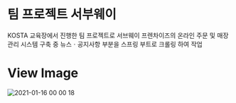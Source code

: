 # 팀 프로젝트 서부웨이
KOSTA 교육장에서 진행한 팀 프로젝트로 서브웨이 프렌차이즈의 온라인 주문 및 매장 관리 시스템 구축 중 뉴스ㆍ공지사항 부분을 스프링 부트로 크롤링 하여 작업

# View Image
![2021-01-16 00 00 18](https://user-images.githubusercontent.com/35294456/104743567-2ead9600-578f-11eb-9bb8-4d83ed96dce1.png)
